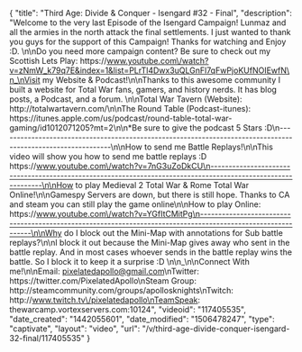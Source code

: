 {
    "title": "Third Age: Divide & Conquer - Isengard #32 - Final",
    "description": "Welcome to the very last Episode of the Isengard Campaign!  Lunmaz and all the armies in the north attack the final settlements.  I just wanted to thank you guys for the support of this Campaign!  Thanks for watching and Enjoy :D.  \n\nDo you need more campaign content?  Be sure to check out my Scottish Lets Play:   https:\/\/www.youtube.com\/watch?v=zNmW_k79q7E&index=1&list=PLrTl4Dwx3uQLGnFl7qFwPjoKUfNOIEwfN\n_\nVisit my Website & Podcast!\n\nThanks to this awesome community I built a website for Total War fans, gamers, and history nerds.  It has blog posts, a Podcast, and a forum.  \n\nTotal War Tavern (Website): http:\/\/totalwartavern.com\/\n\nThe Round Table (Podcast-itunes): https:\/\/itunes.apple.com\/us\/podcast\/round-table-total-war-gaming\/id1012071205?mt=2\n\n*Be sure to give the podcast 5 Stars :D\n-------------------------------------------------------------------------------------------------------------\n\nHow to send me Battle Replays!\n\nThis video will show you how to send me battle replays :D https:\/\/www.youtube.com\/watch?v=7nG3uZoDkCU\n-------------------------------------------------------------------------------------------------------------\n\nHow to play Medieval 2 Total War & Rome Total War Online!\n\nGamespy Servers are down, but there is still hope.  Thanks to CA and steam you can still play the game online\n\nHow to play Online: https:\/\/www.youtube.com\/watch?v=YGfItCMitPg\n-------------------------------------------------------------------------------------------------------------\n\nWhy do I block out the Mini-Map with annotations for Sub battle replays?\n\nI block it out because the Mini-Map gives away who sent in the battle replay.  And in most cases whoever sends in the battle replay wins the battle.  So I block it to keep it a surprise :D  \n\n_\n\nConnect With me!\n\nEmail: pixelatedapollo@gmail.com\nTwitter: https:\/\/twitter.com\/PixelatedApollo\nSteam Group:  http:\/\/steamcommunity.com\/groups\/apollosknights\nTwitch: http:\/\/www.twitch.tv\/pixelatedapollo\nTeamSpeak: thewarcamp.vortexservers.com:10124",
    "videoid": "117405535",
    "date_created": "1442055601",
    "date_modified": "1506478247",
    "type": "captivate",
    "layout": "video",
    "url": "\/v\/third-age-divide-conquer-isengard-32-final\/117405535"
}